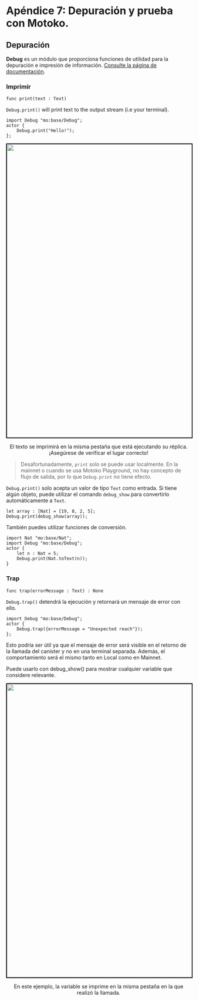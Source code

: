 # Apéndice 7: Depuración y prueba con Motoko.
## Depuración
**Debug** es un módulo que proporciona funciones de utilidad para la depuración e impresión de información. 
[Consulte la página de documentación](https://internetcomputer.org/docs/current/motoko/main/base/Debug).

### Imprimir
```motoko
func print(text : Text)
```
`Debug.print()` will print text to the output stream (i.e your terminal).
```motoko
import Debug "mo:base/Debug";
actor {
    Debug.print("Hello!");
};
```
<p align="center"> <img src="./assets/debug_print.png" width="800px" style="border: 2px solid black;"></p>
<p align="center"> El texto se imprimirá en la misma pestaña que está ejecutando su réplica. ¡Asegúrese de verificar el lugar correcto!</p>

> Desafortunadamente, `print` solo se puede usar localmente. En la mainnet o cuando se usa Motoko Playground, no hay concepto de flujo de salida, por lo que `Debug.print` no tiene efecto.

`Debug.print()` solo acepta un valor de tipo `Text` como entrada. Si tiene algún objeto, puede utilizar el comando `debug_show` para convertirlo automáticamente a `Text`.
```motoko
let array : [Nat] = [19, 8, 2, 5];
Debug.print(debug_show(array));
```
También puedes utilizar funciones de conversión.
```motoko
import Nat "mo:base/Nat";
import Debug "mo:base/Debug";
actor {
    let n : Nat = 5;
    Debug.print(Nat.toText(n));
}
```
### Trap
```motoko
func trap(errorMessage : Text) : None
```
`Debug.trap()` detendrá la ejecución y retornará un mensaje de error con ello.
```motoko
import Debug "mo:base/Debug";
actor {
    Debug.trap({errorMessage = "Unexpected reach"});
};
```

Esto podría ser útil ya que el mensaje de error será visible en el retorno de la llamada del canister y no en una terminal separada. Además, el comportamiento será el mismo tanto en Local como en Mainnet.

Puede usarlo con debug_show() para mostrar cualquier variable que considere relevante.

<p align="center"> <img src="./assets/debug_trap.png" width="800px" style="border: 2px solid black;"></p>
<p align="center"> En este ejemplo, la variable se imprime en la misma pestaña en la que realizó la llamada.</p>

